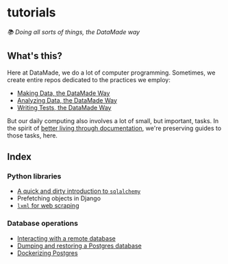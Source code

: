 # tutorials

_📚 Doing all sorts of things, the DataMade way_

## What's this?

Here at DataMade, we do a lot of computer programming. Sometimes, we create entire repos dedicated to the practices we employ:

- [Making Data, the DataMade Way](https://github.com/datamade/data-making-guidelines)
- [Analyzing Data, the DataMade Way](https://github.com/datamade/data-analysis-guidelines)
- [Writing Tests, the DataMade Way](https://github.com/datamade/testing-guidelines)

But our daily computing also involves a lot of small, but important, tasks. In the spirit of [better living through documentation](https://datamade.us/blog/better-living-through-documentation), we're preserving guides to those tasks, here.

## Index

### Python libraries

- [A quick and dirty introduction to `sqlalchemy`](/quick-n-dirty-sqlalchemy.md)
- Prefetching objects in Django
- [`lxml` for web scraping](/lxml-for-web-scraping.md)

### Database operations

- [Interacting with a remote database](/Interacting-with-a-remote-database.md)
- [Dumping and restoring a Postgres database](/Dump-and-restore-Postgres.md)
- [Dockerizing Postgres](/Dockerizing-Postgres.md)

